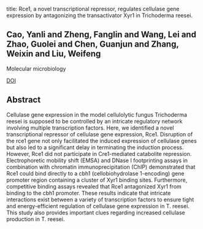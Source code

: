 title: Rce1, a novel transcriptional repressor, regulates cellulase gene expression by antagonizing the transactivator Xyr1 in Trichoderma reesei.

## Cao, Yanli and Zheng, Fanglin and Wang, Lei and Zhao, Guolei and Chen, Guanjun and Zhang, Weixin and Liu, Weifeng
Molecular microbiology

<a href="https://doi.org/10.1111/mmi.13685">DOI</a>

## Abstract
Cellulase gene expression in the model cellulolytic fungus Trichoderma reesei is supposed to be controlled by an intricate regulatory network involving multiple transcription factors. Here, we identified a novel transcriptional repressor of cellulase gene expression, Rce1. Disruption of the rce1 gene not only facilitated the induced expression of cellulase genes but also led to a significant delay in terminating the induction process. However, Rce1 did not participate in Cre1-mediated catabolite repression. Electrophoretic mobility shift (EMSA) and DNase I footprinting assays in combination with chromatin immunoprecipitation (ChIP) demonstrated that Rce1 could bind directly to a cbh1 (cellobiohydrolase 1-encoding) gene promoter region containing a cluster of Xyr1 binding sites. Furthermore, competitive binding assays revealed that Rce1 antagonized Xyr1 from binding to the cbh1 promoter. These results indicate that intricate interactions exist between a variety of transcription factors to ensure tight and energy-efficient regulation of cellulase gene expression in T. reesei. This study also provides important clues regarding increased cellulase production in T. reesei.

